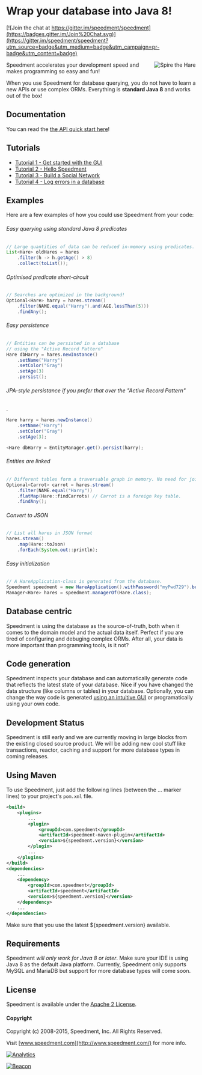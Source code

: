 Wrap your database into Java 8!
==========================================

[![Join the chat at https://gitter.im/speedment/speedment](https://badges.gitter.im/Join%20Chat.svg)](https://gitter.im/speedment/speedment?utm_source=badge&utm_medium=badge&utm_campaign=pr-badge&utm_content=badge)

<p>
<img src="https://raw.githubusercontent.com/speedment/speedment-resources/master/src/main/resources/logo/Speedhare_240x205.png" alt="Spire the Hare" title="Spire" align="right" /><span>Speedment accelerates your development speed and makes programming so easy and fun!</span>

When you use Speedment for database querying, you do not have to learn a new APIs or use complex ORMs. Everything is <strong>standard Java 8</strong> and works 
out of the box!
</p>

Documentation
-------------
You can read the [the API quick start here](https://github.com/speedment/speedment/wiki/Speedment-API-Quick-Start)!

Tutorials
---------
* [Tutorial 1 - Get started with the GUI](https://github.com/speedment/speedment/wiki/Tutorial:-Get-started-with-the-GUI)
* [Tutorial 2 - Hello Speedment](https://github.com/speedment/speedment/wiki/Tutorial:-Hello-Speedment)
* [Tutorial 3 - Build a Social Network](https://github.com/speedment/speedment/wiki/Tutorial:-Build-a-Social-Network)
* [Tutorial 4 - Log errors in a database](https://github.com/speedment/speedment/wiki/Tutorial:-Log-errors-in-a-database)

Examples
--------
Here are a few examples of how you could use Speedment from your code:

###### Easy querying using standard Java 8 predicates
```java
// Large quantities of data can be reduced in-memory using predicates.
List<Hare> oldHares = hares
    .filter(h -> h.getAge() > 8)
    .collect(toList());
```

###### Optimised predicate short-circuit
```java
// Searches are optimized in the background!
Optional<Hare> harry = hares.stream()
    .filter(NAME.equal("Harry").and(AGE.lessThan(5)))
    .findAny();
```

###### Easy persistence
```java
// Entities can be persisted in a database
// using the "Active Record Pattern"
Hare dbHarry = hares.newInstance()
    .setName("Harry")
    .setColor("Gray")
    .setAge(3)
    .persist();
```

###### JPA-style persistance if you prefer that over the "Active Record Pattern"
.

```java
Hare harry = hares.newInstance()
    .setName("Harry")
    .setColor("Gray")
    .setAge(3);

<Hare dbHarry = EntityManager.get().persist(harry);
```

    
###### Entities are linked
```java
// Different tables form a traversable graph in memory. No need for joins!
Optional<Carrot> carrot = hares.stream()
    .filter(NAME.equal("Harry"))
    .flatMap(Hare::findCarrots) // Carrot is a foreign key table.
    .findAny();
```
    
   
###### Convert to JSON
```java
// List all hares in JSON format
hares.stream()
    .map(Hare::toJson)
    .forEach(System.out::println);
```


###### Easy initialization
```java
// A HareApplication-class is generated from the database.
Speedment speedment = new HareApplication().withPassword("myPwd729").build();
Manager<Hare> hares = speedment.managerOf(Hare.class);
```
 

Database centric
----------------
Speedment is using the database as the source-of-truth, both when it comes to the domain model and the actual data itself. Perfect if you are tired of configuring and debuging complex ORMs. After all, your data is more important than programming tools, is it not?

Code generation
---------------
Speedment inspects your database and can automatically generate code that reflects the latest state of your database. Nice if you have changed the data structure (like columns or tables) in your database. Optionally, you can change the way code is generated [using an intuitive GUI](https://github.com/speedment/speedment/wiki/Tutorial:-Get-started-with-the-GUI) or programatically using your own code.

Development Status
------------------
Speedment is still early and we are currently moving in large blocks from the existing closed source product. 
We will be adding new cool stuff like transactions, reactor, caching and support for more database types in coming releases. 


Using Maven
-----------
To use Speedment, just add the following lines (between the ... marker lines) to your project's `pom.xml` file.
```xml
<build>
    <plugins>
        ...
        <plugin>
            <groupId>com.speedment</groupId>
            <artifactId>speedment-maven-plugin</artifactId>
            <version>${speedment.version}</version>
        </plugin>
        ...
    </plugins>
</build>
<dependencies>
    ...
    <dependency>
        <groupId>com.speedment</groupId>
        <artifactId>speedment</artifactId>
        <version>${speedment.version}</version>
    </dependency>
    ...
</dependencies>
```

Make sure that you use the latest ${speedment.version} available.


Requirements
------------

Speedment *will only work for Java 8 or later*. Make sure your IDE is using Java 8 as the default Java platform.
Currently, Speedment only supports MySQL and MariaDB but support for more database types will come soon.

License
-------

Speedment is available under the [Apache 2 License](http://www.apache.org/licenses/LICENSE-2.0).


#### Copyright

Copyright (c) 2008-2015, Speedment, Inc. All Rights Reserved.

Visit [www.speedment.com](http://www.speedment.com/) for more info.

[![Analytics](https://ga-beacon.appspot.com/UA-64937309-1/speedment/main)](https://github.com/igrigorik/ga-beacon)

[![Beacon](http://speedment.com:8081/Beacon?site=GitHub&path=main)](https://some-site.com)
